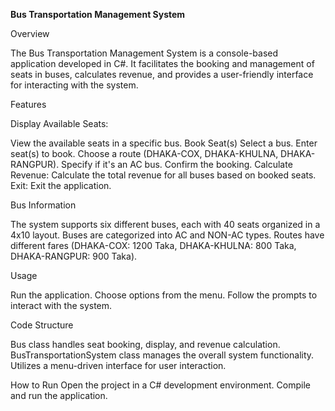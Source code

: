 **Bus Transportation Management System**
  
Overview

The Bus Transportation Management System is a console-based application developed in C#. It facilitates the booking and management of seats in buses, calculates revenue, and provides a user-friendly interface for interacting with the system.

Features

Display Available Seats:

View the available seats in a specific bus.
Book Seat(s)
Select a bus.
Enter seat(s) to book.
Choose a route (DHAKA-COX, DHAKA-KHULNA, DHAKA-RANGPUR).
Specify if it's an AC bus.
Confirm the booking.
Calculate Revenue:
Calculate the total revenue for all buses based on booked seats.
Exit:
Exit the application.

Bus Information

The system supports six different buses, each with 40 seats organized in a 4x10 layout.
Buses are categorized into AC and NON-AC types.
Routes have different fares (DHAKA-COX: 1200 Taka, DHAKA-KHULNA: 800 Taka, DHAKA-RANGPUR: 900 Taka).

Usage

Run the application.
Choose options from the menu.
Follow the prompts to interact with the system.

Code Structure

Bus class handles seat booking, display, and revenue calculation.
BusTransportationSystem class manages the overall system functionality.
Utilizes a menu-driven interface for user interaction.

How to Run
Open the project in a C# development environment.
Compile and run the application.
